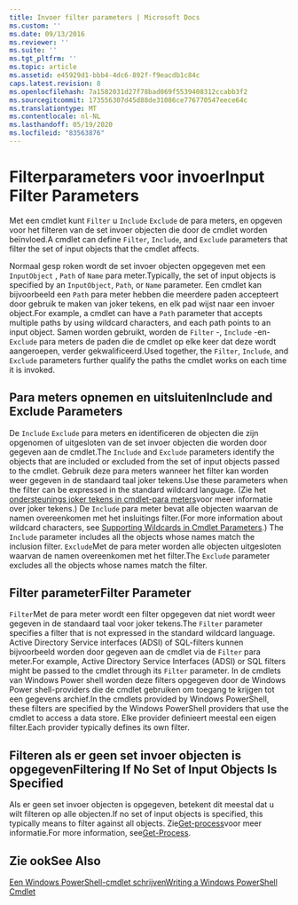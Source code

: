 ```yaml
---
title: Invoer filter parameters | Microsoft Docs
ms.custom: ''
ms.date: 09/13/2016
ms.reviewer: ''
ms.suite: ''
ms.tgt_pltfrm: ''
ms.topic: article
ms.assetid: e45929d1-bbb4-4dc6-892f-f9eacdb1c84c
caps.latest.revision: 8
ms.openlocfilehash: 7a1582031d27f78bad069f5539408312ccabb3f2
ms.sourcegitcommit: 173556307d45d88de31086ce776770547eece64c
ms.translationtype: MT
ms.contentlocale: nl-NL
ms.lasthandoff: 05/19/2020
ms.locfileid: "83563876"
---
```

# <a name="input-filter-parameters"></a><span data-ttu-id="74dad-102">Filterparameters voor invoer</span><span class="sxs-lookup"><span data-stu-id="74dad-102">Input Filter Parameters</span></span>

<span data-ttu-id="74dad-103">Met een cmdlet kunt `Filter` u `Include` `Exclude` de para meters, en opgeven voor het filteren van de set invoer objecten die door de cmdlet worden beïnvloed.</span><span class="sxs-lookup"><span data-stu-id="74dad-103">A cmdlet can define `Filter`, `Include`, and `Exclude` parameters that filter the set of input objects that the cmdlet affects.</span></span>

<span data-ttu-id="74dad-104">Normaal gesp roken wordt de set invoer objecten opgegeven met een `InputObject` , `Path` of `Name` para meter.</span><span class="sxs-lookup"><span data-stu-id="74dad-104">Typically, the set of input objects is specified by an `InputObject`, `Path`, or `Name` parameter.</span></span> <span data-ttu-id="74dad-105">Een cmdlet kan bijvoorbeeld een `Path` para meter hebben die meerdere paden accepteert door gebruik te maken van joker tekens, en elk pad wijst naar een invoer object.</span><span class="sxs-lookup"><span data-stu-id="74dad-105">For example, a cmdlet can have a `Path` parameter that accepts multiple paths by using wildcard characters, and each path points to an input object.</span></span> <span data-ttu-id="74dad-106">Samen worden gebruikt, worden de `Filter` -, `Include` -en- `Exclude` para meters de paden die de cmdlet op elke keer dat deze wordt aangeroepen, verder gekwalificeerd.</span><span class="sxs-lookup"><span data-stu-id="74dad-106">Used together, the `Filter`, `Include`, and `Exclude` parameters further qualify the paths the cmdlet works on each time it is invoked.</span></span>

## <a name="include-and-exclude-parameters"></a><span data-ttu-id="74dad-107">Para meters opnemen en uitsluiten</span><span class="sxs-lookup"><span data-stu-id="74dad-107">Include and Exclude Parameters</span></span>

<span data-ttu-id="74dad-108">De `Include` `Exclude` para meters en identificeren de objecten die zijn opgenomen of uitgesloten van de set invoer objecten die worden door gegeven aan de cmdlet.</span><span class="sxs-lookup"><span data-stu-id="74dad-108">The `Include` and `Exclude` parameters identify the objects that are included or excluded from the set of input objects passed to the cmdlet.</span></span> <span data-ttu-id="74dad-109">Gebruik deze para meters wanneer het filter kan worden weer gegeven in de standaard taal joker tekens.</span><span class="sxs-lookup"><span data-stu-id="74dad-109">Use these parameters when the filter can be expressed in the standard wildcard language.</span></span> <span data-ttu-id="74dad-110">(Zie het [ondersteunings joker tekens in cmdlet-para meters](./supporting-wildcard-characters-in-cmdlet-parameters.md)voor meer informatie over joker tekens.) De `Include` para meter bevat alle objecten waarvan de namen overeenkomen met het insluitings filter.</span><span class="sxs-lookup"><span data-stu-id="74dad-110">(For more information about wildcard characters, see [Supporting Wildcards in Cmdlet Parameters](./supporting-wildcard-characters-in-cmdlet-parameters.md).) The `Include` parameter includes all the objects whose names match the inclusion filter.</span></span> <span data-ttu-id="74dad-111">`Exclude`Met de para meter worden alle objecten uitgesloten waarvan de namen overeenkomen met het filter.</span><span class="sxs-lookup"><span data-stu-id="74dad-111">The `Exclude` parameter excludes all the objects whose names match the filter.</span></span>

## <a name="filter-parameter"></a><span data-ttu-id="74dad-112">Filter parameter</span><span class="sxs-lookup"><span data-stu-id="74dad-112">Filter Parameter</span></span>

<span data-ttu-id="74dad-113">`Filter`Met de para meter wordt een filter opgegeven dat niet wordt weer gegeven in de standaard taal voor joker tekens.</span><span class="sxs-lookup"><span data-stu-id="74dad-113">The `Filter` parameter specifies a filter that is not expressed in the standard wildcard language.</span></span> <span data-ttu-id="74dad-114">Active Directory Service interfaces (ADSI) of SQL-filters kunnen bijvoorbeeld worden door gegeven aan de cmdlet via de `Filter` para meter.</span><span class="sxs-lookup"><span data-stu-id="74dad-114">For example, Active Directory Service Interfaces (ADSI) or SQL filters might be passed to the cmdlet through its `Filter` parameter.</span></span> <span data-ttu-id="74dad-115">In de cmdlets van Windows Power shell worden deze filters opgegeven door de Windows Power shell-providers die de cmdlet gebruiken om toegang te krijgen tot een gegevens archief.</span><span class="sxs-lookup"><span data-stu-id="74dad-115">In the cmdlets provided by Windows PowerShell, these filters are specified by the Windows PowerShell providers that use the cmdlet to access a data store.</span></span> <span data-ttu-id="74dad-116">Elke provider definieert meestal een eigen filter.</span><span class="sxs-lookup"><span data-stu-id="74dad-116">Each provider typically defines its own filter.</span></span>

## <a name="filtering-if-no-set-of-input-objects-is-specified"></a><span data-ttu-id="74dad-117">Filteren als er geen set invoer objecten is opgegeven</span><span class="sxs-lookup"><span data-stu-id="74dad-117">Filtering If No Set of Input Objects Is Specified</span></span>

<span data-ttu-id="74dad-118">Als er geen set invoer objecten is opgegeven, betekent dit meestal dat u wilt filteren op alle objecten.</span><span class="sxs-lookup"><span data-stu-id="74dad-118">If no set of input objects is specified, this typically means to filter against all objects.</span></span> <span data-ttu-id="74dad-119">Zie[Get-process](/powershell/module/Microsoft.PowerShell.Management/Get-Process)voor meer informatie.</span><span class="sxs-lookup"><span data-stu-id="74dad-119">For more information, see[Get-Process](/powershell/module/Microsoft.PowerShell.Management/Get-Process).</span></span>

## <a name="see-also"></a><span data-ttu-id="74dad-120">Zie ook</span><span class="sxs-lookup"><span data-stu-id="74dad-120">See Also</span></span>

[<span data-ttu-id="74dad-121">Een Windows PowerShell-cmdlet schrijven</span><span class="sxs-lookup"><span data-stu-id="74dad-121">Writing a Windows PowerShell Cmdlet</span></span>](./writing-a-windows-powershell-cmdlet.md)
